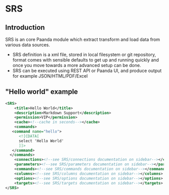 # SRS

## Introduction

SRS is an core Paanda module  which extract transform and load data from various data sources.

- SRS definition is a xml file, stored in local filesystem or git repository,  format comes with sensible defaults to get up and running quickly and once you move towards a more advanced setup can be done.
- SRS can be executed using REST API or  Paanda UI,   and produce output for example JSON/HTML/PDF/Excel 

## "Hello world" example
 
``` xml
<SRS>
    <title>Hello World</title>
    <description>Markdown Support</description>
    <permission>VIP</permission>
    <cache><!--cache in seconds--></cache>
    <commands>
   <command name="hello">
      <![CDATA[
      select 'Hello World'
      ]]>
   </command>
  </commands>  
    <connections><!--see SRS/connections documentation on sidebar--></connections>
    <parameters><!--see SRS/parameters documentation on sidebar--></parameters>
    <commands><!--see SRS/commands documentation on sidebar--></commands>
    <columns><!--see SRS/columns documentation on sidebar--></columns>
    <options><!--see SRS/options documentation on sidebar--></options>
    <targets><!--see SRS/targets documentation on sidebar--></targets>
</SRS>

```

